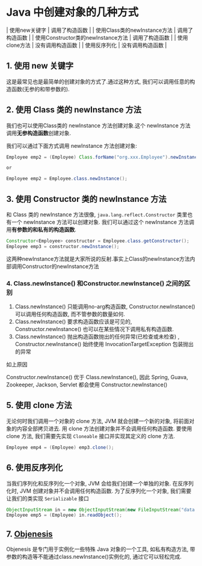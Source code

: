 # Java 中创建对象的几种方式

| 使用new关键字 | 调用了构造函数 |
| 使用Class类的newInstance方法 | 调用了构造函数 |
| 使用Constructor类的newInstance方法 | 调用了构造函数 |
| 使用clone方法 | 没有调用构造函数 |
| 使用反序列化 | 没有调用构造函数 |

## 1. 使用 new 关键字

这是最常见也是最简单的创建对象的方式了.通过这种方式, 我们可以调用任意的构造函数(无参的和带参数的).

## 2. 使用 Class 类的 newInstance 方法

我们也可以使用Class类的 newInstance 方法创建对象.这个 newInstance 方法调用**无参构造函数**创建对象.

我们可以通过下面方式调用 newInstance 方法创建对象:

```java
Employee emp2 = (Employee) Class.forName("org.xxx.Employee").newInstance();

or

Employee emp2 = Employee.class.newInstance();
```

## 3. 使用 Constructor 类的 newInstance 方法

和 Class 类的 newInstance 方法很像, `java.lang.reflect.Constructor` 类里也有一个 newInstance 方法可以创建对象.
我们可以通过这个 newInstance 方法调用**有参数的和私有的构造函数**.

```java
Constructor<Employee> constructor = Employee.class.getConstructor();
Employee emp3 = constructor.newInstance();
```

这两种newInstance方法就是大家所说的反射.事实上Class的newInstance方法内部调用Constructor的newInstance方法

### 4. Class.newInstance() 和Constructor.newInstance() 之间的区别

1. Class.newInstance() 只能调用no-arg构造函数, Constructor.newInstance() 可以调用任何构造函数, 而不管参数的数量如何.
2. Class.newInstance() 要求构造函数应该是可见的, Constructor.newInstance() 也可以在某些情况下调用私有构造函数.
3. Class.newInstance() 抛出构造函数抛出的任何异常(已检查或未检查) , Constructor.newInstance() 始终使用 InvocationTargetException 包装抛出的异常

如上原因

Constructor.newInstance() 优于 Class.newInstance(), 因此 Spring, Guava, Zookeeper, Jackson, Servlet 都会使用 Constructor.newInstance()

## 5. 使用 clone 方法

无论何时我们调用一个对象的 clone 方法, JVM 就会创建一个新的对象, 将前面对象的内容全部拷贝进去.
用 clone 方法创建对象并不会调用任何构造函数.
要使用 clone 方法, 我们需要先实现 `Cloneable` 接口并实现其定义的 clone 方法.

```java
Employee emp4 = (Employee) emp3.clone();
```

## 6. 使用反序列化

当我们序列化和反序列化一个对象, JVM 会给我们创建一个单独的对象.
在反序列化时, JVM 创建对象并不会调用任何构造函数.
为了反序列化一个对象, 我们需要让我们的类实现 `Serializable` 接口

```java
ObjectInputStream in = new ObjectInputStream(new FileInputStream("data.obj"));
Employee emp5 = (Employee) in.readObject();
```

## 7. [Objenesis](https://blog.csdn.net/ghaohao/article/details/80472500)

Objenesis 是专门用于实例化一些特殊 Java 对象的一个工具, 如私有构造方法, 带参数的构造等不能通过class.newInstance()实例化的, 通过它可以轻松完成.



